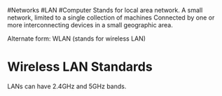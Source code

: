 #Networks #LAN #Computer 
Stands for local area network.
A small network, limited to a single collection of machines 
Connected by one or more interconnecting devices in a small geographic area.

Alternate form: WLAN (stands for wireless LAN)

# Wireless LAN Standards
LANs can have 2.4GHz and 5GHz bands.